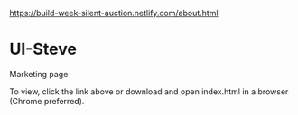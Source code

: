 https://build-week-silent-auction.netlify.com/about.html

# UI-Steve
Marketing page


To view, click the link above or download and open index.html in a browser (Chrome preferred).
